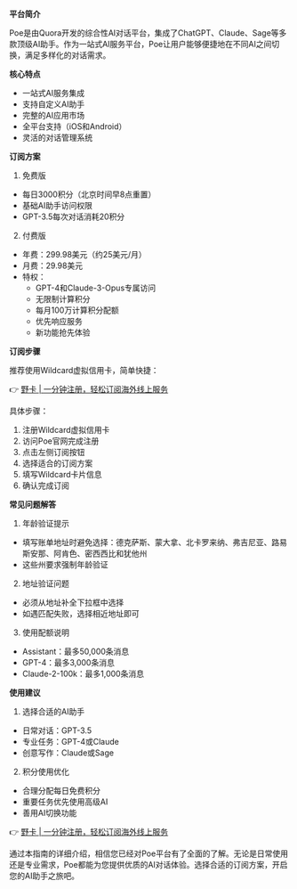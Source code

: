 **平台简介**

Poe是由Quora开发的综合性AI对话平台，集成了ChatGPT、Claude、Sage等多款顶级AI助手。作为一站式AI服务平台，Poe让用户能够便捷地在不同AI之间切换，满足多样化的对话需求。

**核心特点**

* 一站式AI服务集成
* 支持自定义AI助手
* 完整的AI应用市场
* 全平台支持（iOS和Android）
* 灵活的对话管理系统

**订阅方案**

1. 免费版
- 每日3000积分（北京时间早8点重置）
- 基础AI助手访问权限
- GPT-3.5每次对话消耗20积分

2. 付费版
- 年费：299.98美元（约25美元/月）
- 月费：29.98美元
- 特权：
  * GPT-4和Claude-3-Opus专属访问
  * 无限制计算积分
  * 每月100万计算积分配额
  * 优先响应服务
  * 新功能抢先体验

**订阅步骤**

推荐使用Wildcard虚拟信用卡，简单快捷：

👉 [野卡 | 一分钟注册，轻松订阅海外线上服务](https://bit.ly/bewildcard)

具体步骤：

1. 注册Wildcard虚拟信用卡
2. 访问Poe官网完成注册
3. 点击左侧订阅按钮
4. 选择适合的订阅方案
5. 填写Wildcard卡片信息
6. 确认完成订阅

**常见问题解答**

1. 年龄验证提示
- 填写账单地址时避免选择：德克萨斯、蒙大拿、北卡罗来纳、弗吉尼亚、路易斯安那、阿肯色、密西西比和犹他州
- 这些州要求强制年龄验证

2. 地址验证问题
- 必须从地址补全下拉框中选择
- 如遇匹配失败，选择相近地址即可

3. 使用配额说明
- Assistant：最多50,000条消息
- GPT-4：最多3,000条消息
- Claude-2-100k：最多1,000条消息

**使用建议**

1. 选择合适的AI助手
- 日常对话：GPT-3.5
- 专业任务：GPT-4或Claude
- 创意写作：Claude或Sage

2. 积分使用优化
- 合理分配每日免费积分
- 重要任务优先使用高级AI
- 善用AI切换功能

👉 [野卡 | 一分钟注册，轻松订阅海外线上服务](https://bit.ly/bewildcard)

通过本指南的详细介绍，相信您已经对Poe平台有了全面的了解。无论是日常使用还是专业需求，Poe都能为您提供优质的AI对话体验。选择合适的订阅方案，开启您的AI助手之旅吧。